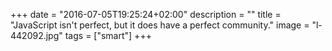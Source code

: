 +++
date = "2016-07-05T19:25:24+02:00"
description = ""
title = "JavaScript isn't perfect, but it does have a perfect community."
image = "l-442092.jpg"
tags = ["smart"]
+++

